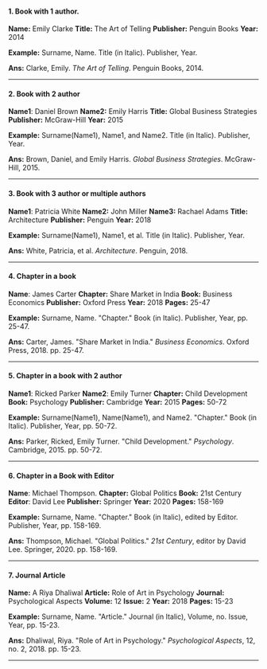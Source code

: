 #### 1. Book with 1 author.

**Name:** Emily Clarke
**Title:** The Art of Telling
**Publisher:** Penguin Books
**Year:** 2014

**Example:** Surname, Name. Title (in Italic). Publisher, Year.

**Ans:** Clarke, Emily. _The Art of Telling_. Penguin Books, 2014.

--------------------------------------------------------------------------
#### 2. Book with 2 author

**Name1**: Daniel Brown
**Name2:** Emily Harris
**Title:** Global Business Strategies
**Publisher:** McGraw-Hill
**Year:** 2015

**Example:** Surname(Name1), Name1, and Name2. Title (in Italic). Publisher, Year.

**Ans:** Brown, Daniel, and Emily Harris. _Global Business Strategies_. McGraw-Hill, 2015.

--------------------------------------------------------------------------
#### 3. Book with 3 author or multiple authors

**Name1**: Patricia White
**Name2:** John Miller
**Name3:** Rachael Adams
**Title:** Architecture
**Publisher:** Penguin
**Year:** 2018

**Example:** Surname(Name1), Name1, et al. Title (in Italic). Publisher, Year.

**Ans:** White, Patricia, et al. _Architecture_. Penguin, 2018.

--------------------------------------------------------------------------
#### 4. Chapter in a book

**Name**: James Carter
**Chapter:** Share Market in India
**Book:** Business Economics
**Publisher:** Oxford Press
**Year:** 2018
**Pages:** 25-47

**Example:** Surname, Name. "Chapter." Book (in Italic). Publisher, Year, pp. 25-47.

**Ans:** Carter, James. "Share Market in India." _Business Economics_. Oxford Press, 2018. pp. 25-47.

--------------------------------------------------------------------------
#### 5. Chapter in a book with 2 author

**Name1**: Ricked Parker
**Name2**: Emily Turner
**Chapter:** Child Development
**Book:** Psychology
**Publisher:** Cambridge
**Year:** 2015
**Pages:** 50-72

**Example:** Surname(Name1), Name(Name1), and Name2. "Chapter." Book (in Italic). Publisher, Year, pp. 50-72.

**Ans:** Parker, Ricked, Emily Turner. "Child Development." _Psychology_. Cambridge, 2015. pp. 50-72.

--------------------------------------------------------------------------
#### 6. Chapter in a Book with Editor

**Name**: Michael Thompson.
**Chapter:** Global Politics
**Book:** 21st Centurу
**Editor**: David Lee
**Publisher:** Springer
**Year:** 2020
**Pages:** 158-169

**Example:** Surname, Name. "Chapter." Book (in Italic), edited by Editor. Publisher, Year, pp. 158-169.

**Ans:** Thompson, Michael. "Global Politics." _21st Century_, editor by David Lee. Springer, 2020. pp. 158-169.

--------------------------------------------------------------------------
#### 7. Journal Article

**Name:** A Riya Dhaliwal
**Article:** Role of Art in Psychology 
**Journal:** Psychological Aspects
**Volume:** 12 
**Issue:** 2 
**Year:** 2018 
**Pages:** 15-23

**Example:** Surname, Name. "Article." Journal (in Italic), Volume, no. Issue, Year, pp. 15-23.

**Ans:** Dhaliwal, Riya. "Role of Art in Psychology." _Psychological Aspects_, 12, no. 2, 2018. pp. 15-23.

--------------------------------------------------------------------------